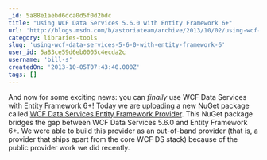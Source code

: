 ```yaml
---
_id: 5a88e1aebd6dca0d5f0d2bdc
title: "Using WCF Data Services 5.6.0 with Entity Framework 6+"
url: 'http://blogs.msdn.com/b/astoriateam/archive/2013/10/02/using-wcf-data-services-5-6-0-with-entity-framework-6.aspx'
category: libraries-tools
slug: 'using-wcf-data-services-5-6-0-with-entity-framework-6'
user_id: 5a83ce59d6eb0005c4ecda2c
username: 'bill-s'
createdOn: '2013-10-05T07:43:40.000Z'
tags: []
---
```


And now for some exciting news: you can <em>finally</em> use WCF Data Services with Entity Framework 6+! Today we are uploading a new NuGet package called <a href="https://www.nuget.org/packages/Microsoft.OData.EntityFrameworkProvider/1.0.0-alpha1">WCF Data Services Entity Framework Provider</a>. This NuGet package bridges the gap between WCF Data Services 5.6.0 and Entity Framework 6+. We were able to build this provider as an out-of-band provider (that is, a provider that ships apart from the core WCF DS stack) because of the public provider work we did recently.
